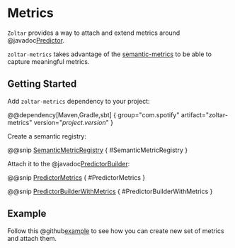 # Metrics

`Zoltar` provides a way to attach and extend metrics around @javadoc[Predictor](com.spotify.zoltar.Predictor).

`zoltar-metrics` takes advantage of the [semantic-metrics](https://github.com/spotify/semantic-metrics)
to be able to capture meaningful metrics.

## Getting Started

Add `zoltar-metrics` dependency to your project:
 
@@dependency[Maven,Gradle,sbt] {
  group="com.spotify"
  artifact="zoltar-metrics"
  version="$project.version$"
}

Create a semantic registry:

@@snip [SemanticMetricRegistry](../../../../examples/custom-metrics/src/test/java/com/spotify/zoltar/examples/metrics/CustomMetricsExampleTest.java) { #SemanticMetricRegistry }

Attach it to the @javadoc[PredictorBuilder](com.spotify.zoltar.PredictorBuilder):

@@snip [PredictorMetrics](../../../../examples/custom-metrics/src/main/java/com/spotify/zoltar/examples/metrics/CustomMetricsExample.java) { #PredictorMetrics }

@@snip [PredictorBuilderWithMetrics](../../../../examples/custom-metrics/src/main/java/com/spotify/zoltar/examples/metrics/CustomMetricsExample.java) { #PredictorBuilderWithMetrics }

## Example 

Follow this @github[example](../../../../examples/custom-metrics) to see how you can create 
new set of metrics and attach them. 